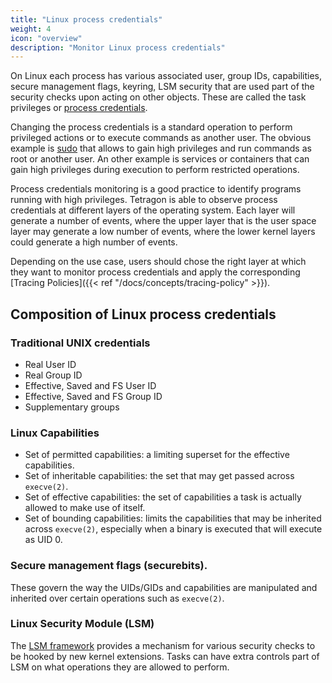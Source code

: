 ```yaml
---
title: "Linux process credentials"
weight: 4
icon: "overview"
description: "Monitor Linux process credentials"
---
```


On Linux each process has various associated user, group IDs, capabilities,
secure management flags, keyring, LSM security that are used part of the
security checks upon acting on other objects. These are called the task
privileges or
[process credentials](https://www.kernel.org/doc/html/latest/security/credentials.html#task-credentials).

Changing the process credentials is a standard operation to perform privileged
actions or to execute commands as another user. The obvious example is
[sudo](https://www.sudo.ws/) that allows to gain high privileges and run commands
as root or another user. An other example is services or containers that can
gain high privileges during execution to perform restricted operations.

Process credentials monitoring is a good practice to identify programs
running with high privileges. Tetragon is able to observe process credentials at
different layers of the operating system. Each layer will generate a number of events,
where the upper layer that is the user space layer may generate a low number
of events, where the lower kernel layers could generate a high number of events.

Depending on the use case, users should chose the right layer at which they want to
monitor process credentials and apply the corresponding
[Tracing Policies]({{< ref "/docs/concepts/tracing-policy" >}}).

## Composition of Linux process credentials

### Traditional UNIX credentials

- Real User ID
- Real Group ID
- Effective, Saved and FS User ID
- Effective, Saved and FS Group ID
- Supplementary groups

### Linux Capabilities

- Set of permitted capabilities: a limiting superset for the effective
  capabilities.
- Set of inheritable capabilities: the set that may get passed across
  `execve(2)`.
- Set of effective capabilities: the set of capabilities a task is actually
  allowed to make use of itself.
- Set of bounding capabilities: limits the capabilities that may be inherited
  across `execve(2)`, especially when a binary is executed that will execute as
  UID 0.

### Secure management flags (securebits).

These govern the way the UIDs/GIDs and capabilities are manipulated and
inherited over certain operations such as `execve(2)`.

### Linux Security Module (LSM)

The [LSM framework](https://www.kernel.org/doc/html/latest/admin-guide/LSM/index.html)
provides a mechanism for various security checks to be hooked by new kernel
extensions. Tasks can have extra controls part of LSM on what operations they
are allowed to perform.



